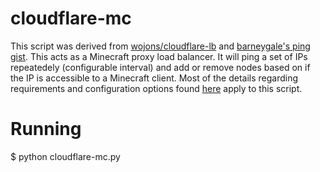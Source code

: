 cloudflare-mc
=============

This script was derived from [wojons/cloudflare-lb](https://github.com/wojons/cloudflare-lb) and [barneygale's ping gist](https://gist.github.com/barneygale/1209061). This acts as a Minecraft proxy load balancer. It will ping a set of IPs repeatedely (configurable interval) and add or remove nodes based on if the IP is accessible to a Minecraft client. Most of the details regarding requirements and configuration options found [here](https://github.com/wojons/cloudflare-lb) apply to this script.

Running
========
$ python cloudflare-mc.py

